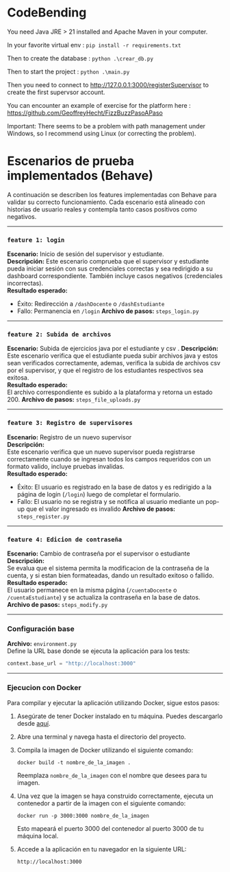 # CodeBending

You need Java JRE > 21 installed and Apache Maven in your computer.

In your favorite virtual env :
`pip install -r requirements.txt`

Then to create the database :
`python .\crear_db.py`

Then to start the project :
`python .\main.py` 

Then you need to connect to http://127.0.0.1:3000/registerSupervisor to create the first supervsor account.

You can encounter an example of exercise for the platform here : https://github.com/GeoffreyHecht/FizzBuzzPasoAPaso

Important: There seems to be a problem with path management under Windows, so I recommend using Linux (or correcting the problem).

# Escenarios de prueba implementados (Behave)

A continuación se describen los features implementadas con Behave para validar su correcto funcionamiento. Cada escenario está alineado con historias de usuario reales y contempla tanto casos positivos como negativos.

---
###  `feature 1: login`

**Escenario:** Inicio de sesión del supervisor y estudiante.  
**Descripción:** Este escenario comprueba que el supervisor y estudiante pueda iniciar sesión con sus credenciales correctas y sea redirigido a su dashboard correspondiente. También incluye casos negativos (credenciales incorrectas).  
**Resultado esperado:**  
- Éxito: Redirección a `/dashDocente` o `/dashEstudiante`  
- Fallo: Permanencia en `/login` 
**Archivo de pasos:** `steps_login.py`

---

### `feature 2: Subida de archivos `

**Escenario:** Subida de ejercicios java por el estudiante y csv .
**Descripción:**  
Este escenario verifica que el estudiante pueda subir archivos java y estos sean verificados correctamente, ademas, verifica la subida de archivos csv por el supervisor, y que el registro de los estudiantes respectivos sea exitosa.  
**Resultado esperado:**  
El archivo correspondiente es subido a la plataforma y retorna un estado 200.
**Archivo de pasos:** `steps_file_uploads.py`

---

### `feature 3: Registro de supervisores`

**Escenario:** Registro de un nuevo supervisor  
**Descripción:**  
Este escenario verifica que un nuevo supervisor pueda registrarse correctamente cuando se ingresan todos los campos requeridos con un formato valido, incluye pruebas invalidas.  
**Resultado esperado:**  
- Éxito: El usuario es registrado en la base de datos y es redirigido a la página de login (`/login`) luego de completar el formulario.  
- Fallo: El usuario no se registra y se notifica al usuario mediante un pop-up que el valor ingresado es invalido 
**Archivo de pasos:** `steps_register.py`

---

###  `feature 4: Edicion de contraseña`

**Escenario:** Cambio de contraseña por el supervisor o estudiante 
**Descripción:**  
Se evalua que el sistema permita la modificacion de la contraseña de la cuenta, y si estan bien formateadas, dando un resultado exitoso o fallido.
**Resultado esperado:**  
El usuario permanece en la misma página (`/cuentaDocente` o `/cuentaEstudiante`) y se actualiza la contraseña en la base de datos.  
**Archivo de pasos:** `steps_modify.py`

---


### Configuración base

**Archivo:** `environment.py`  
Define la URL base donde se ejecuta la aplicación para los tests:
```python
context.base_url = "http://localhost:3000"
```

---

### Ejecucion con Docker

Para compilar y ejecutar la aplicación utilizando Docker, sigue estos pasos:

1. Asegúrate de tener Docker instalado en tu máquina. Puedes descargarlo desde [aquí](https://www.docker.com/get-started).

2. Abre una terminal y navega hasta el directorio del proyecto.

3. Compila la imagen de Docker utilizando el siguiente comando:
   ```
   docker build -t nombre_de_la_imagen .
   ```
   Reemplaza `nombre_de_la_imagen` con el nombre que desees para tu imagen.

4. Una vez que la imagen se haya construido correctamente, ejecuta un contenedor a partir de la imagen con el siguiente comando:
   ```
   docker run -p 3000:3000 nombre_de_la_imagen
   ```
   Esto mapeará el puerto 3000 del contenedor al puerto 3000 de tu máquina local.

5. Accede a la aplicación en tu navegador en la siguiente URL:
   ```
   http://localhost:3000
   ```